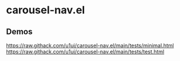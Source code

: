 # carousel-nav.el
## Demos
https://raw.githack.com/u1ui/carousel-nav.el/main/tests/minimal.html  
https://raw.githack.com/u1ui/carousel-nav.el/main/tests/test.html  

